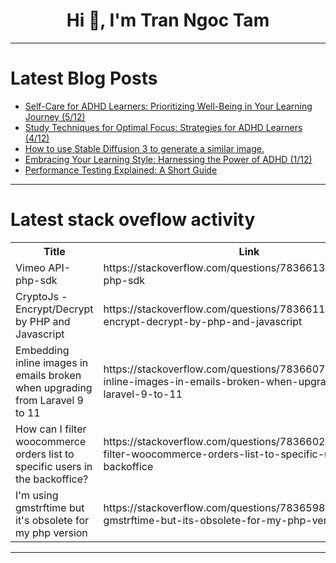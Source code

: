 <h1 align="center">Hi 👋, I'm Tran Ngoc Tam</h1>

---

# Latest Blog Posts 
<!-- BLOG-POST-LIST:START -->
- [Self-Care for ADHD Learners: Prioritizing Well-Being in Your Learning Journey &lpar;5/12&rpar;](https://dev.to/techtobe101/self-care-for-adhd-learners-prioritizing-well-being-in-your-learning-journey-512-301k)
- [Study Techniques for Optimal Focus: Strategies for ADHD Learners &lpar;4/12&rpar;](https://dev.to/techtobe101/study-techniques-for-optimal-focus-strategies-for-adhd-learners-2fi7)
- [How to use Stable Diffusion 3 to generate a similar image.](https://dev.to/titusefferian/how-to-use-stable-diffusion-3-to-generate-a-similar-image-3f99)
- [Embracing Your Learning Style: Harnessing the Power of ADHD &lpar;1/12&rpar;](https://dev.to/techtobe101/embracing-your-learning-style-harnessing-the-power-of-adhd-112-2d5)
- [Performance Testing Explained: A Short Guide](https://dev.to/scdcompany/performance-testing-explained-a-short-guide-5d9p)
<!-- BLOG-POST-LIST:END -->

---

# Latest stack oveflow activity
<table>
  <tr><th>Title</th><th>Link</th></tr>
  <!-- STACKOVERFLOW:START --><tr><td>Vimeo API-php-sdk</td><td>https://stackoverflow.com/questions/78366132/vimeo-api-php-sdk</td></tr><tr><td>CryptoJs - Encrypt/Decrypt by PHP and Javascript</td><td>https://stackoverflow.com/questions/78366118/cryptojs-encrypt-decrypt-by-php-and-javascript</td></tr><tr><td>Embedding inline images in emails broken when upgrading from Laravel 9 to 11</td><td>https://stackoverflow.com/questions/78366076/embedding-inline-images-in-emails-broken-when-upgrading-from-laravel-9-to-11</td></tr><tr><td>How can I filter woocommerce orders list to specific users in the backoffice?</td><td>https://stackoverflow.com/questions/78366023/how-can-i-filter-woocommerce-orders-list-to-specific-users-in-the-backoffice</td></tr><tr><td>I&#39;m using gmstrftime but it&#39;s obsolete for my php version</td><td>https://stackoverflow.com/questions/78365980/im-using-gmstrftime-but-its-obsolete-for-my-php-version</td></tr><!-- STACKOVERFLOW:END -->
</table>

---


